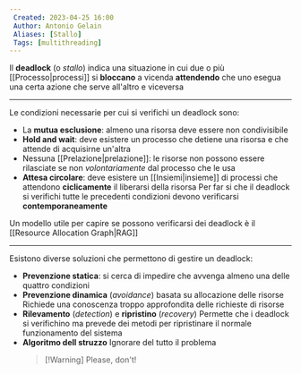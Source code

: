 ```yaml
---
 Created: 2023-04-25 16:00
 Author: Antonio Gelain
 Aliases: [Stallo]
 Tags: [multithreading]
---
```


Il **deadlock** (o *stallo*) indica una situazione in cui due o più [[Processo|processi]] si **bloccano** a vicenda **attendendo** che uno esegua una certa azione che serve all'altro e viceversa

---

Le condizioni necessarie per cui si verifichi un deadlock sono:
- La **mutua esclusione**: almeno una risorsa deve essere non condivisibile
- **Hold and wait**: deve esistere un processo che detiene una risorsa e che attende di acquisirne un'altra
- Nessuna [[Prelazione|prelazione]]: le risorse non possono essere rilasciate se non *volontariamente* dal processo che le usa
- **Attesa circolare**: deve esistere un [[Insiemi|insieme]] di processi che attendono **ciclicamente** il liberarsi della risorsa
Per far si che il deadlock si verifichi tutte le precedenti condizioni devono verificarsi **contemporaneamente**

Un modello utile per capire se possono verificarsi dei deadlock è il [[Resource Allocation Graph|RAG]]

---

Esistono diverse soluzioni che permettono di gestire un deadlock:
- **Prevenzione statica**: si cerca di impedire che avvenga almeno una delle quattro condizioni
- **Prevenzione dinamica** (*avoidance*) basata su allocazione delle risorse
  Richiede una conoscenza troppo approfondita delle richieste di risorse
- **Rilevamento** (*detection*) e **ripristino** (*recovery*)
  Permette che i deadlock si verifichino ma prevede dei metodi per ripristinare il normale funzionamento del sistema
- **Algoritmo dell struzzo**
  Ignorare del tutto il problema
  >[!Warning] Please, don't!